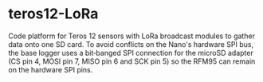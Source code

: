 # teros12-LoRa
Code platform for Teros 12 sensors with LoRa broadcast modules to gather data onto
one SD card. To avoid conflicts on the Nano's hardware SPI bus, the base logger
uses a bit‑banged SPI connection for the microSD adapter (CS pin 4, MOSI pin 7,
MISO pin 6 and SCK pin 5) so the RFM95 can remain on the hardware SPI pins.
